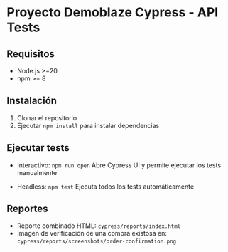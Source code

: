 # Proyecto Demoblaze Cypress - API Tests

## Requisitos
- Node.js >=20
- npm >= 8

## Instalación
1. Clonar el repositorio
2. Ejecutar `npm install` para instalar dependencias

## Ejecutar tests
- Interactivo: `npm run open`
    Abre Cypress UI y permite ejecutar los tests manualmente

- Headless: `npm test` 
    Ejecuta todos los tests automáticamente


## Reportes
- Reporte combinado HTML: `cypress/reports/index.html`
- Imagen de verificación de una compra existosa en: `cypress/reports/screenshots/order-confirmation.png`